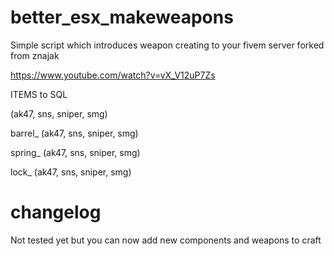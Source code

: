 # better_esx_makeweapons
Simple script which introduces weapon creating to your fivem server forked from znajak

https://www.youtube.com/watch?v=vX_V12uP7Zs

ITEMS to SQL

(ak47, sns, sniper, smg)

barrel_ (ak47, sns, sniper, smg)

spring_ (ak47, sns, sniper, smg)

lock_ (ak47, sns, sniper, smg)

# changelog
Not tested yet but you can now add new components and weapons to craft
